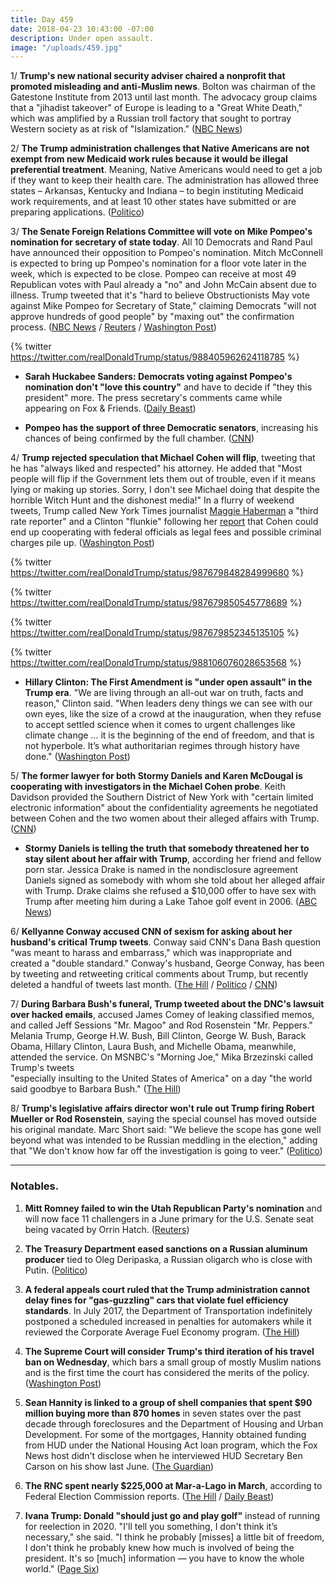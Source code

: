 ```yaml
---
title: Day 459
date: 2018-04-23 10:43:00 -07:00
description: Under open assault.
image: "/uploads/459.jpg"
---
```


1/ **Trump's new national security adviser chaired a nonprofit that promoted misleading and anti-Muslim news**. Bolton was chairman of the Gatestone Institute from 2013 until last month. The advocacy group claims that a "jihadist takeover" of Europe is leading to a "Great White Death," which was amplified by a Russian troll factory that sought to portray Western society as at risk of "Islamization." ([NBC News](https://www.nbcnews.com/politics/white-house/john-bolton-chaired-anti-muslim-think-tank-n868171))

2/ **The Trump administration challenges that Native Americans are not exempt from new Medicaid work rules because it would be illegal preferential treatment**. Meaning, Native Americans would need to get a job if they want to keep their health care. The administration has allowed three states – Arkansas, Kentucky and Indiana – to begin instituting Medicaid work requirements, and at least 10 other states have submitted or are preparing applications. ([Politico](https://www.politico.com/story/2018/04/22/trump-native-americans-historical-standing-492794))

3/ **The Senate Foreign Relations Committee will vote on Mike Pompeo's nomination for secretary of state today**. All 10 Democrats and Rand Paul have announced their opposition to Pompeo's nomination. Mitch McConnell is expected to bring up Pompeo's nomination for a floor vote later in the week, which is expected to be close. Pompeo can receive at most 49 Republican votes with Paul already a "no" and John McCain absent due to illness. Trump tweeted that it's "hard to believe Obstructionists May vote against Mike Pompeo for Secretary of State," claiming Democrats "will not approve hundreds of good people" by "maxing out" the confirmation process. ([NBC News](https://www.nbcnews.com/politics/congress/critical-week-mike-pompeo-rocky-path-senate-confirmation-n867891) / [Reuters](https://www.reuters.com/article/us-usa-trump-pompeo-explainer/in-bumpy-road-to-confirmation-pompeo-faces-committee-vote-idUSKBN1HT0IH) / [Washington Post](https://www.washingtonpost.com/politics/white-house-officials-urge-democrats-to-reconsider-support-for-pompeo-ahead-of-monday-committee-vote/2018/04/23/59841c5e-46ef-11e8-8b5a-3b1697adcc2a_story.html))

{% twitter https://twitter.com/realDonaldTrump/status/988405962624118785 %}

* **Sarah Huckabee Sanders: Democrats voting against Pompeo's nomination don't "love this country"** and have to decide if "they this president" more. The press secretary's comments came while appearing on Fox & Friends. ([Daily Beast](https://www.thedailybeast.com/sarah-huckabee-sanders-democrats-voting-against-pompeo-dont-love-america))

* **Pompeo has the support of three Democratic senators**, increasing his chances of being confirmed by the full chamber. ([CNN](https://www.cnn.com/2018/04/23/politics/joe-manchin-mike-pompeo-secretary-of-state-vote/index.html))

4/ **Trump rejected speculation that Michael Cohen will flip**, tweeting that he has "always liked and respected" his attorney. He added that "Most people will flip if the Government lets them out of trouble, even if it means lying or making up stories. Sorry, I don't see Michael doing that despite the horrible Witch Hunt and the dishonest media!" In a flurry of weekend tweets, Trump called New York Times journalist [Maggie Haberman](https://twitter.com/maggieNYT/) a "third rate reporter" and a Clinton "flunkie" following her [report](https://www.nytimes.com/2018/04/20/us/politics/trump-michael-cohen.html) that Cohen could end up cooperating with federal officials as legal fees and possible criminal charges pile up. ([Washington Post](https://www.washingtonpost.com/politics/michael-cohen-once-at-pinnacle-of-trumps-world-now-poses-threat-to-it/2018/04/21/efb1c9c6-3cd4-11e8-974f-aacd97698cef_story.html))

{% twitter https://twitter.com/realDonaldTrump/status/987679848284999680 %}

{% twitter https://twitter.com/realDonaldTrump/status/987679850545778689 %}

{% twitter https://twitter.com/realDonaldTrump/status/987679852345135105 %}

{% twitter https://twitter.com/realDonaldTrump/status/988106076028653568 %}

* **Hillary Clinton: The First Amendment is "under open assault" in the Trump era**. "We are living through an all-out war on truth, facts and reason," Clinton said. "When leaders deny things we can see with our own eyes, like the size of a crowd at the inauguration, when they refuse to accept settled science when it comes to urgent challenges like climate change ... it is the beginning of the end of freedom, and that is not hyperbole. It’s what authoritarian regimes through history have done." ([Washington Post](https://www.washingtonpost.com/national/clinton-free-press-is-under-open-assault-in-trump-era/2018/04/23/73ab9d7e-4707-11e8-8082-105a446d19b8_story.html))

5/ **The former lawyer for both Stormy Daniels and Karen McDougal is cooperating with investigators in the Michael Cohen probe**. Keith Davidson provided the Southern District of New York with "certain limited electronic information" about the confidentiality agreements he negotiated between Cohen and the two women about their alleged affairs with Trump. ([CNN](https://www.cnn.com/2018/04/20/politics/keith-davidson-michael-cohen/index.html))

* **Stormy Daniels is telling the truth that somebody threatened her to stay silent about her affair with Trump**, according her friend and fellow porn star. Jessica Drake is named in the nondisclosure agreement Daniels signed as somebody with whom she told about her alleged affair with Trump. Drake claims she refused a $10,000 offer to have sex with Trump after meeting him during a Lake Tahoe golf event in 2006. ([ABC News](http://abcnews.go.com/Politics/porn-star-stormy-daniels-telling-truth-alleged-trump/story?id=54651663))

6/ **Kellyanne Conway accused CNN of sexism for asking about her husband's critical Trump tweets**. Conway said CNN's Dana Bash question "was meant to harass and embarrass," which was inappropriate and created a "double standard." Conway's husband, George Conway, has been by tweeting and retweeting critical comments about Trump, but recently deleted a handful of tweets last month. ([The Hill](http://thehill.com/homenews/sunday-talk-shows/384319-conway-lashes-out-at-cnn-for-question-about-husbands-tweets) / [Politico](https://www.politico.com/story/2018/04/22/kellyanne-conway-dana-bash-cnn-545220) / [CNN](https://www.cnn.com/2018/04/22/politics/kellyanne-conway-george-conway-tweets-cnntv/index.html))

7/ **During Barbara Bush's funeral, Trump tweeted about the DNC's lawsuit over hacked emails**, accused James Comey of leaking classified memos, and called Jeff Sessions "Mr. Magoo" and Rod Rosenstein "Mr. Peppers." Melania Trump, George H.W. Bush, Bill Clinton, George W. Bush, Barack Obama, Hillary Clinton, Laura Bush, and Michelle Obama, meanwhile, attended the service. On MSNBC's "Morning Joe," Mika Brzezinski called Trump's tweets \
"especially insulting to the United States of America" on a day "the world said goodbye to Barbara Bush." ([The Hill](http://thehill.com/homenews/media/384403-morning-joe-host-trump-tweeting-during-barbara-bush-funeral-was-insulting-to))

8/ **Trump's legislative affairs director won't rule out Trump firing Robert Mueller or Rod Rosenstein**, saying the special counsel has moved outside his original mandate. Marc Short said: "We believe the scope has gone well beyond what was intended to be Russian meddling in the election," adding that "We don't know how far off the investigation is going to veer." ([Politico](https://www.politico.com/story/2018/04/22/mueller-trump-marc-short-firing-545181))

---

### Notables.

1. **Mitt Romney failed to win the Utah Republican Party's nomination** and will now face 11 challengers in a June primary for the U.S. Senate seat being vacated by Orrin Hatch. ([Reuters](https://www.reuters.com/article/us-usa-politics-romney/romney-fails-to-win-republican-nomination-for-senate-heads-to-primary-in-june-idUSKBN1HT048))

2. **The Treasury Department eased sanctions on a Russian aluminum producer** tied to Oleg Deripaska, a Russian oligarch who is close with Putin. ([Politico](https://www.politico.com/story/2018/04/23/us-sanctions-russia-rusal-oleg-deripaska-545660))

3. **A federal appeals court ruled that the Trump administration cannot delay fines for "gas-guzzling" cars that violate fuel efficiency standards**. In July 2017, the Department of Transportation indefinitely postponed a scheduled increased in penalties for automakers while it reviewed the Corporate Average Fuel Economy program. ([The Hill](http://thehill.com/policy/energy-environment/384415-court-rules-against-trump-admins-delay-of-car-efficiency-fines))

4. **The Supreme Court will consider Trump's third iteration of his travel ban on Wednesday**, which bars a small group of mostly Muslim nations and is the first time the court has considered the merits of the policy. ([Washington Post](https://www.washingtonpost.com/politics/courts_law/in-travel-ban-case-supreme-court-considers-the-president-vs-this-president/2018/04/22/f33f1edc-44cb-11e8-8569-26fda6b404c7_story.html))

5. **Sean Hannity is linked to a group of shell companies that spent $90 million buying more than 870 homes** in seven states over the past decade through foreclosures and the Department of Housing and Urban Development. For some of the mortgages, Hannity obtained funding from HUD under the National Housing Act loan program, which the Fox News host didn't disclose when he interviewed HUD Secretary Ben Carson on his show last June. ([The Guardian](https://www.theguardian.com/media/2018/apr/22/michael-cohen-sean-hannity-property-real-estate-ben-carson-hud))

6. **The RNC spent nearly $225,000 at Mar-a-Lago in March**, according to Federal Election Commission reports. ([The Hill](http://thehill.com/homenews/administration/384437-rnc-spent-225k-at-mar-a-lago-resort-last-month) / [Daily Beast](https://www.thedailybeast.com/republican-national-committee-spent-dollar225k-at-trumps-mar-a-lago-resort-just-last-month))

7. **Ivana Trump: Donald "should just go and play golf"** instead of running for reelection in 2020. "I'll tell you something, I don't think it’s necessary," she said. "I think he probably \[misses\] a little bit of freedom, I don't think he probably knew how much is involved of being the president. It's so \[much\] information — you have to know the whole world." ([Page Six](https://pagesix.com/2018/04/21/ivana-trump-says-donald-should-just-go-and-play-golf/))